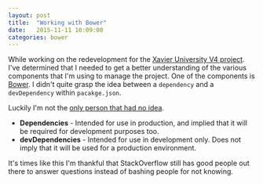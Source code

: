 ```yaml
---
layout: post
title:  "Working with Bower"
date:   2015-11-11 10:09:00
categories: bower
---
```


While working on the redevelopment for the [Xavier University V4 project](/projects.html). I've determined that I needed to get a better understanding of 
the various components that I'm using to manage the project. One of the components is [Bower](http://bower.io/). I didn't quite grasp the idea
between a `dependency` and a `devDependency` within `pacakge.json`.

Luckily I'm not the [only person that had no idea](http://stackoverflow.com/questions/19339227/bower-and-devdependencies-vs-dependencies).

- **Dependencies** - Intended for use in production, and implied that it will be required for development purposes too.
- **devDependencies** - Intended for use in development only. Does not imply that it will be used for a production environment.

It's times like this I'm thankful that StackOverflow still has good people out there to answer questions instead of bashing people for not knowing.